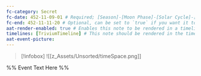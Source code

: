 ```yaml
---
fc-category: Secret
fc-date: 452-11-09-01 # Required; [Season]-[Moon Phase]-[Solar Cycle]-[Hour]
fc-end: 452-11-11-20 # Optional, can be set to `true` if you want it to span troughout the entire timeline 
aat-render-enabled: true # Enables this note to be rendered in a timeline
timelines: [TriviumTimeline] # This note should be rendered in the timeline with the name "timeline" or "event"
aat-event-picture: 
---
```


> [!infobox]
>![[z_Assets/Unsorted/timeSpace.png]]


%% Event Text Here %%


